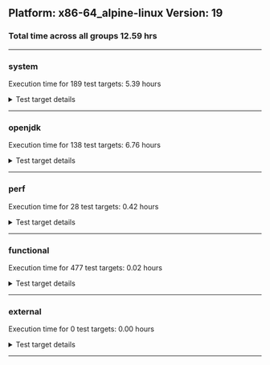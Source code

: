 ## Platform: x86-64_alpine-linux Version: 19 
### Total time across all groups 12.59 hrs 
---

###  system
 Execution time for  189  test targets:  5.39  hours
<details><summary>Test target details</summary>

| Test Target Name | Time |
| --- | --- |
| TestJlmRemoteThreadAuth_1 | 913237.00  ms|
| TestJlmRemoteThreadAuth_0 | 902267.00  ms|
| TestJlmRemoteThreadNoAuth_1 | 850369.00  ms|
| TestJlmRemoteThreadNoAuth_0 | 842237.00  ms|
| TestJlmRemoteMemoryAuth_0 | 735636.00  ms|
| TestJlmRemoteMemoryAuth_1 | 732983.00  ms|
| TestJlmRemoteClassAuth_0 | 695705.00  ms|
| TestJlmRemoteClassAuth_1 | 694831.00  ms|
| TestJlmRemoteMemoryNoAuth_1 | 693917.00  ms|
| TestJlmRemoteMemoryNoAuth_0 | 692911.00  ms|
| MiniMix_aot_5m_0 | 692620.00  ms|
| TestJlmRemoteClassNoAuth_1 | 668935.00  ms|
| TestJlmRemoteClassNoAuth_0 | 667606.00  ms|
| ConcurrentLoadTest_5m_1 | 350437.00  ms|
| ConcurrentLoadTest_5m_0 | 346613.00  ms|
| MiniMix_5m_0 | 345866.00  ms|
| MiniMix_5m_1 | 345863.00  ms|
| DBBLoadTest_5m_0 | 310318.00  ms|
| NioLoadTest_5m_1 | 310106.00  ms|
| NioLoadTest_5m_0 | 310067.00  ms|
| DBBLoadTest_5m_1 | 309661.00  ms|
| LambdaLoadTest_HS_5m_1 | 304649.00  ms|
| LambdaLoadTest_HS_5m_0 | 304625.00  ms|
| MauveSingleInvocLoad_HS_5m_0 | 303179.00  ms|
| MauveMultiThrdLoad_5m_1 | 303113.00  ms|
| MauveMultiThrdLoad_5m_0 | 303097.00  ms|
| MauveSingleThrdLoad_HS_5m_0 | 303084.00  ms|
| MauveSingleThrdLoad_HS_5m_1 | 303048.00  ms|
| MauveSingleInvocLoad_HS_5m_1 | 303028.00  ms|
| ClassLoadingTest_5m_1 | 302904.00  ms|
| MathLoadTest_bigdecimal_5m_1 | 302829.00  ms|
| ClassLoadingTest_5m_0 | 302813.00  ms|
| MathLoadTest_all_5m_1 | 302808.00  ms|
| MathLoadTest_bigdecimal_5m_0 | 302798.00  ms|
| UtilLoadTest_5m_0 | 302751.00  ms|
| MathLoadTest_all_5m_0 | 302748.00  ms|
| MathLoadTest_autosimd_5m_1 | 302716.00  ms|
| LangLoadTest_5m_1 | 302702.00  ms|
| MathLoadTest_autosimd_5m_0 | 302700.00  ms|
| UtilLoadTest_5m_1 | 302636.00  ms|
| LangLoadTest_5m_0 | 302597.00  ms|
| TestJlmRemoteNotifierProxyAuth_1 | 154235.00  ms|
| TestJlmRemoteNotifierProxyAuth_0 | 153770.00  ms|
| HCRLateAttachWorkload_previewEnabled_0 | 77906.00  ms|
| HCRLateAttachWorkload_previewEnabled_1 | 75088.00  ms|
| CLLoad_1 | 53780.00  ms|
| CLLoad_0 | 53693.00  ms|
| LockingLoadTest_1 | 32651.00  ms|
| LockingLoadTest_0 | 32595.00  ms|
| TestJlmLocal_0 | 27469.00  ms|
| TestJlmLocal_1 | 27461.00  ms|
| ParallelStreamsLoadTest_HS_1 | 19956.00  ms|
| ParallelStreamsLoadTest_HS_0 | 18641.00  ms|
| Jlink_ReqMod_1 | 7364.00  ms|
| Jlink_ReqMod_0 | 7345.00  ms|
| Jlink_GenOpt_0 | 6581.00  ms|
| Jlink_GenOpt_1 | 6567.00  ms|
| Jlink_AddMLimitM_0 | 6550.00  ms|
| Jlink_AddMLimitM_1 | 6426.00  ms|
| PatModImg_Adv_1 | 5112.00  ms|
| PatModImg_Adv_0 | 5089.00  ms|
| UpgModPath_Jar_1 | 4872.00  ms|
| UpgModPath_Jar_0 | 4851.00  ms|
| PatModImg_Unex_0 | 4818.00  ms|
| PatModImg_PlatMod_1 | 4801.00  ms|
| PatModImg_PlatMod_0 | 4746.00  ms|
| PatModImg_Unex_1 | 4715.00  ms|
| UpgModPath_JarImg_0 | 4711.00  ms|
| UpgModPath_JarImg_1 | 4690.00  ms|
| PatModImg_AppMod_1 | 4688.00  ms|
| PatModImg_AppMod_0 | 4669.00  ms|
| UpgModPath_Exp_1 | 4597.00  ms|
| UpgModPath_Exp_0 | 4588.00  ms|
| CpMpJlink_0 | 4585.00  ms|
| CpMpJlink_1 | 4552.00  ms|
| UpgModPath_ExpImg_1 | 4473.00  ms|
| UpgModPath_ExpImg_0 | 4469.00  ms|
| CLTestImg_0 | 4201.00  ms|
| CLTestImg_1 | 4132.00  ms|
| PatMod_Adv_1 | 2540.00  ms|
| PatMod_Adv_0 | 2515.00  ms|
| AutoMod1_1 | 2469.00  ms|
| InternalAPIs_1 | 2458.00  ms|
| AutoMod2_0 | 2456.00  ms|
| AutoMod1_0 | 2445.00  ms|
| AutoMod2_1 | 2444.00  ms|
| InternalAPIs_0 | 2407.00  ms|
| AutoMod_Impl1_0 | 2393.00  ms|
| PatMod_Unex_1 | 2380.00  ms|
| PatMod_AppMod_1 | 2378.00  ms|
| AutoMod_Impl1_1 | 2377.00  ms|
| AutoMod_Impl2_1 | 2376.00  ms|
| PatMod_Unex_0 | 2370.00  ms|
| AutoMod_Impl2_0 | 2367.00  ms|
| PatMod_AppMod_0 | 2364.00  ms|
| AutoMod_Impl3_1 | 2354.00  ms|
| PatMod_PlatMod_1 | 2348.00  ms|
| PatMod_PlatMod_0 | 2343.00  ms|
| AutoMod_Impl3_0 | 2324.00  ms|
| CpMpModJar_0 | 2236.00  ms|
| CpMpModJar_1 | 2209.00  ms|
| SLTest_1 | 1957.00  ms|
| SLTest_0 | 1955.00  ms|
| CpMp3_0 | 1633.00  ms|
| CpMp3_1 | 1609.00  ms|
| CpMpModJar2_0 | 1578.00  ms|
| CpMpModJar3_1 | 1576.00  ms|
| CpMp2_1 | 1573.00  ms|
| CLTest_1 | 1541.00  ms|
| CLTest_0 | 1534.00  ms|
| CpMpModJar2_1 | 1523.00  ms|
| CpMpModJar3_0 | 1516.00  ms|
| CpMp_CpMp_0 | 1516.00  ms|
| CpMp_MP_0 | 1515.00  ms|
| CpMp2_0 | 1512.00  ms|
| CpMp_MP_1 | 1511.00  ms|
| CpMp_CpMp_1 | 1510.00  ms|
| MachineInfo_0 | 280.00  ms|
| JdiTest_0 | 13.00  ms|
| JdiTest_2 | 13.00  ms|
| ExplMod_1 | 13.00  ms|
| CLStressLayers_0 | 13.00  ms|
| JdiTest_1 | 13.00  ms|
| OAuthTest_0 | 13.00  ms|
| CLStressCRI_2 | 12.00  ms|
| ExplMod_0 | 12.00  ms|
| ExplMod_2 | 12.00  ms|
| CLStressLayers_1 | 12.00  ms|
| LangLoadTest_5m_2 | 12.00  ms|
| CLStressCRI_0 | 12.00  ms|
| CLStressCRI_1 | 12.00  ms|
| ClassLoadingTest_5m_2 | 12.00  ms|
| CLStressLayers_2 | 12.00  ms|
| InternalAPIs_2 | 11.00  ms|
| UpgModPath_Exp_2 | 11.00  ms|
| TestJlmRemoteNotifierProxyAuth_2 | 11.00  ms|
| MathLoadTest_all_5m_2 | 11.00  ms|
| MiniMix_5m_2 | 11.00  ms|
| MauveSingleThrdLoad_HS_5m_2 | 11.00  ms|
| UpgModPath_ExpImg_2 | 11.00  ms|
| ConcurrentLoadTest_5m_2 | 11.00  ms|
| MauveSingleInvocLoad_HS_5m_2 | 11.00  ms|
| CLLoad_2 | 11.00  ms|
| TestJlmRemoteClassNoAuth_2 | 11.00  ms|
| CpMp2_2 | 11.00  ms|
| TestJlmLocal_2 | 11.00  ms|
| CpMp_CpMp_2 | 10.00  ms|
| AutoMod_Impl3_2 | 10.00  ms|
| DBBLoadTest_5m_2 | 10.00  ms|
| AutoMod_Impl1_2 | 10.00  ms|
| LambdaLoadTest_HS_5m_2 | 10.00  ms|
| CpMpModJar_2 | 10.00  ms|
| PatMod_PlatMod_2 | 10.00  ms|
| CLTest_2 | 10.00  ms|
| PatMod_Unex_2 | 10.00  ms|
| PatMod_Adv_2 | 10.00  ms|
| LockingLoadTest_2 | 10.00  ms|
| PatMod_AppMod_2 | 10.00  ms|
| HCRLateAttachWorkload_previewEnabled_2 | 10.00  ms|
| ParallelStreamsLoadTest_HS_2 | 10.00  ms|
| TestJlmRemoteMemoryAuth_2 | 10.00  ms|
| MauveMultiThrdLoad_5m_2 | 10.00  ms|
| CpMpModJar3_2 | 10.00  ms|
| UtilLoadTest_5m_2 | 10.00  ms|
| CLTestImg_2 | 10.00  ms|
| MathLoadTest_autosimd_5m_2 | 10.00  ms|
| CpMp_MP_2 | 10.00  ms|
| SLTest_2 | 10.00  ms|
| NioLoadTest_5m_2 | 10.00  ms|
| Jlink_GenOpt_2 | 10.00  ms|
| TestJlmRemoteMemoryNoAuth_2 | 10.00  ms|
| TestJlmRemoteThreadAuth_2 | 10.00  ms|
| CpMpJlink_2 | 10.00  ms|
| AutoMod1_2 | 10.00  ms|
| UpgModPath_Jar_2 | 10.00  ms|
| AutoMod_Impl2_2 | 10.00  ms|
| AutoMod2_2 | 10.00  ms|
| Jlink_AddMLimitM_2 | 10.00  ms|
| CpMp3_2 | 10.00  ms|
| PatModImg_Unex_2 | 10.00  ms|
| PatModImg_Adv_2 | 10.00  ms|
| TestJlmRemoteClassAuth_2 | 10.00  ms|
| UpgModPath_JarImg_2 | 10.00  ms|
| Jlink_ReqMod_2 | 10.00  ms|
| CpMpModJar2_2 | 10.00  ms|
| TestJlmRemoteThreadNoAuth_2 | 10.00  ms|
| PatModImg_AppMod_2 | 10.00  ms|
| PatModImg_PlatMod_2 | 10.00  ms|
| MathLoadTest_bigdecimal_5m_2 | 10.00  ms|
</details>

---

###  openjdk
 Execution time for  138  test targets:  6.76  hours
<details><summary>Test target details</summary>

| Test Target Name | Time |
| --- | --- |
| jvm_compiler_0 | 4016739.00  ms|
| jvm_compiler_1 | 2835965.00  ms|
| jdk_lang_1 | 1940862.00  ms|
| jdk_management_0 | 1144233.00  ms|
| jdk_net_0 | 937111.00  ms|
| jdk_lang_0 | 916784.00  ms|
| jdk_net_1 | 894382.00  ms|
| jdk_util_1 | 893531.00  ms|
| jdk_util_0 | 878910.00  ms|
| jdk_management_1 | 816255.00  ms|
| jdk_security3_1 | 598511.00  ms|
| jdk_jfr_1 | 580571.00  ms|
| jdk_jfr_0 | 457986.00  ms|
| jdk_vector_0 | 412013.00  ms|
| jdk_vector_1 | 407844.00  ms|
| jdk_nio_1 | 377049.00  ms|
| jdk_security3_0 | 366543.00  ms|
| jdk_nio_0 | 349898.00  ms|
| hotspot_custom_0 | 311229.00  ms|
| hotspot_custom_1 | 311059.00  ms|
| jdk_jmx_0 | 307730.00  ms|
| jdk_security4_1 | 300985.00  ms|
| jdk_jdi_1 | 271050.00  ms|
| jdk_other_0 | 219620.00  ms|
| jdk_imageio_1 | 208916.00  ms|
| jdk_time_0 | 205195.00  ms|
| jdk_jdi_0 | 190466.00  ms|
| jdk_jmx_1 | 189929.00  ms|
| jdk_foreign_1 | 186491.00  ms|
| jdk_other_1 | 185288.00  ms|
| jdk_foreign_0 | 171338.00  ms|
| jdk_security1_1 | 147875.00  ms|
| jdk_rmi_1 | 140333.00  ms|
| jdk_time_1 | 133113.00  ms|
| jdk_imageio_0 | 129189.00  ms|
| jdk_beans_1 | 121023.00  ms|
| jdk_io_0 | 109089.00  ms|
| jdk_security2_0 | 104173.00  ms|
| jdk_security2_1 | 99865.00  ms|
| jdk_security1_0 | 98490.00  ms|
| jdk_math_0 | 95917.00  ms|
| jdk_math_1 | 94487.00  ms|
| jdk_rmi_0 | 94091.00  ms|
| jdk_text_0 | 83376.00  ms|
| hotspot_serviceability_jvmti_1 | 81828.00  ms|
| hotspot_serviceability_jvmti_0 | 81644.00  ms|
| jdk_security4_0 | 74201.00  ms|
| jdk_beans_0 | 67664.00  ms|
| jdk_io_1 | 55752.00  ms|
| jdk_text_1 | 50342.00  ms|
| jdk_svc_sanity_1 | 43729.00  ms|
| jdk_svc_sanity_0 | 42795.00  ms|
| jdk_custom_0 | 42526.00  ms|
| jdk11_tier1_buffer_0 | 41543.00  ms|
| jdk11_tier1_buffer_1 | 40986.00  ms|
| jdk_custom_1 | 38830.00  ms|
| jdk_instrument_0 | 35462.00  ms|
| jdk_instrument_1 | 34644.00  ms|
| runtime_nestmate_0 | 31122.00  ms|
| runtime_nestmate_1 | 23177.00  ms|
| jdk_foreign_native_1 | 15864.00  ms|
| jdk11_tier1_iso8859_0 | 15804.00  ms|
| jdk_foreign_native_0 | 15759.00  ms|
| jdk11_tier1_iso8859_1 | 15513.00  ms|
| jdk_lang_native_1 | 15279.00  ms|
| jdk_lang_native_0 | 15212.00  ms|
| jdk_native_sanity_0 | 15028.00  ms|
| jdk_security_infra_1 | 14750.00  ms|
| jdk_native_sanity_1 | 14745.00  ms|
| jdk_build_0 | 14535.00  ms|
| jdk_build_1 | 14519.00  ms|
| jdk_security_infra_0 | 14517.00  ms|
| jvm_native_sanity_1 | 13139.00  ms|
| langtools_custom_0 | 10368.00  ms|
| jvm_native_sanity_0 | 10201.00  ms|
| langtools_custom_1 | 9076.00  ms|
| jdk_util_2 | 24.00  ms|
| jdk_sound_0 | 20.00  ms|
| jdk_sound_2 | 17.00  ms|
| jdk_swing_1 | 16.00  ms|
| jdk_tools_0 | 15.00  ms|
| jdk_tools_2 | 14.00  ms|
| jdk_jfc_demo_2 | 14.00  ms|
| jdk_client_sanity_1 | 12.00  ms|
| jdk_client_sanity_0 | 12.00  ms|
| jdk_net_2 | 12.00  ms|
| jdk_security4_2 | 12.00  ms|
| jdk_2d_2 | 12.00  ms|
| jdk_jfc_demo_0 | 12.00  ms|
| jdk_rmi_2 | 11.00  ms|
| jdk_custom_2 | 11.00  ms|
| jdk_jmx_2 | 11.00  ms|
| jdk_client_sanity_2 | 11.00  ms|
| jdk_text_2 | 11.00  ms|
| jdk_imageio_2 | 11.00  ms|
| jdk_lang_2 | 11.00  ms|
| jdk_2d_0 | 11.00  ms|
| jdk_lang_native_win_1 | 11.00  ms|
| jdk_jfc_demo_1 | 11.00  ms|
| jvm_compiler_2 | 11.00  ms|
| jdk_foreign_2 | 11.00  ms|
| jdk_svc_sanity_2 | 11.00  ms|
| jdk_lang_native_win_0 | 11.00  ms|
| jdk_awt_1 | 11.00  ms|
| langtools_custom_2 | 11.00  ms|
| jdk11_tier1_iso8859_2 | 11.00  ms|
| jdk_math_2 | 10.00  ms|
| jdk_lang_native_2 | 10.00  ms|
| jdk_security_infra_2 | 10.00  ms|
| jdk_beans_2 | 10.00  ms|
| jdk_foreign_native_2 | 10.00  ms|
| jdk_lang_native_win_2 | 10.00  ms|
| jdk11_tier1_buffer_2 | 10.00  ms|
| jdk_native_sanity_2 | 10.00  ms|
| runtime_nestmate_2 | 10.00  ms|
| jdk_2d_1 | 10.00  ms|
| hotspot_custom_2 | 10.00  ms|
| jdk_swing_2 | 10.00  ms|
| jdk_io_2 | 10.00  ms|
| jdk_other_2 | 10.00  ms|
| jdk_swing_0 | 10.00  ms|
| jdk_awt_0 | 10.00  ms|
| jdk_sound_1 | 10.00  ms|
| jdk_awt_2 | 9.00  ms|
| jdk_vector_2 | 9.00  ms|
| jdk_nio_2 | 9.00  ms|
| jdk_security2_2 | 9.00  ms|
| jdk_tools_1 | 9.00  ms|
| jvm_native_sanity_2 | 9.00  ms|
| hotspot_serviceability_jvmti_2 | 9.00  ms|
| jdk_jdi_2 | 9.00  ms|
| jdk_security3_2 | 8.00  ms|
| jdk_security1_2 | 8.00  ms|
| jdk_jfr_2 | 8.00  ms|
| jdk_management_2 | 8.00  ms|
| jdk_time_2 | 8.00  ms|
| jdk_instrument_2 | 8.00  ms|
| jdk_build_2 | 8.00  ms|
</details>

---

###  perf
 Execution time for  28  test targets:  0.42  hours
<details><summary>Test target details</summary>

| Test Target Name | Time |
| --- | --- |
| renaissance-future-genetic_0 | 489951.00  ms|
| IdleMicrobenchmark_HS_0 | 388932.00  ms|
| renaissance-philosophers_0 | 196585.00  ms|
| renaissance-fj-kmeans_0 | 176489.00  ms|
| renaissance-finagle-http_0 | 91187.00  ms|
| renaissance-mnemonics_0 | 64784.00  ms|
| renaissance-par-mnemonics_0 | 53681.00  ms|
| renaissance-scala-kmeans_0 | 15528.00  ms|
| dacapo-h2_0 | 12752.00  ms|
| dacapo-jython_0 | 8184.00  ms|
| dacapo-avrora_0 | 3091.00  ms|
| dacapo-xalan_0 | 2504.00  ms|
| dacapo-pmd_0 | 2396.00  ms|
| dacapo-fop_0 | 1721.00  ms|
| dacapo-sunflow_0 | 1460.00  ms|
| dacapo-luindex_0 | 1424.00  ms|
| renaissance-naive-bayes_0 | 14.00  ms|
| dacapo-lusearch-fix_0 | 14.00  ms|
| renaissance-akka-uct_0 | 13.00  ms|
| renaissance-db-shootout_0 | 10.00  ms|
| renaissance-finagle-chirper_0 | 10.00  ms|
| dacapo-tomcat_0 | 9.00  ms|
| renaissance-chi-square_0 | 9.00  ms|
| renaissance-dec-tree_0 | 9.00  ms|
| renaissance-als_0 | 9.00  ms|
| renaissance-movie-lens_0 | 9.00  ms|
| renaissance-log-regression_0 | 8.00  ms|
| renaissance-gauss-mix_0 | 8.00  ms|
</details>

---

###  functional
 Execution time for  477  test targets:  0.02  hours
<details><summary>Test target details</summary>

| Test Target Name | Time |
| --- | --- |
| MBCS_Tests_charsets_0 | 57485.00  ms|
| MBCS_Tests_codepoint_linux_0 | 4333.00  ms|
| SecurityTests_0 | 2986.00  ms|
| MBCS_Tests_unicode_linux_0 | 2389.00  ms|
| MBCS_Tests_property_utf8_0 | 736.00  ms|
| MBCS_Tests_language_tag_0 | 717.00  ms|
| MBCS_Tests_datetime_0 | 645.00  ms|
| MBCS_Tests_datetime_formatter_0 | 593.00  ms|
| testExample_0 | 555.00  ms|
| IllegalAccessProtectedMethodTest_0 | 532.00  ms|
| Jep334Tests_0 | 496.00  ms|
| Jep360Tests_0 | 463.00  ms|
| MBCS_Tests_new_jp_era_0 | 453.00  ms|
| jsr292BootstrapTest_0 | 441.00  ms|
| RegularClassAndInterfaceFinalFieldTests_0 | 414.00  ms|
| Jep384Tests_0 | 414.00  ms|
| Jep371Tests_0 | 406.00  ms|
| StringIndentTests_0 | 389.00  ms|
| testXXArgumentTesting_0 | 386.00  ms|
| cmdLineTester_getPid_0 | 224.00  ms|
| MBCS_Tests_locale_matching_ja_JP_linux_0 | 99.00  ms|
| MBCS_Tests_StAX_zh_TW_linux_0 | 93.00  ms|
| MBCS_Tests_StAX_zh_CN_linux_0 | 93.00  ms|
| MBCS_Tests_i18n_zh_CN_linux_0 | 91.00  ms|
| MBCS_Tests_StAX_ko_KR_linux_0 | 90.00  ms|
| MBCS_Tests_StAX_ja_JP_linux_0 | 90.00  ms|
| MBCS_Tests_i18n_ko_KR_linux_0 | 90.00  ms|
| MBCS_Tests_i18n_zh_TW_linux_0 | 88.00  ms|
| MBCS_Tests_i18n_ja_JP_linux_0 | 88.00  ms|
| MBCS_Tests_locale_matching_zh_CN_linux_0 | 85.00  ms|
| MBCS_Tests_locale_matching_ko_KR_linux_0 | 85.00  ms|
| MBCS_Tests_locale_matching_zh_TW_linux_0 | 84.00  ms|
| MBCS_Tests_jdbc41_ko_KR_linux_0 | 24.00  ms|
| MBCS_Tests_urlclassloader_zh_TW_linux_0 | 24.00  ms|
| MBCS_Tests_regex_zh_TW_linux_0 | 24.00  ms|
| MBCS_Tests_sealed_classes_zh_TW_linux_0 | 24.00  ms|
| MBCS_Tests_pattern_matching_instanceof_ja_JP_linux_0 | 24.00  ms|
| MBCS_Tests_sealed_classes_ja_JP_linux_0 | 24.00  ms|
| MBCS_Tests_record_ja_JP_linux_0 | 23.00  ms|
| MBCS_Tests_Compiler_ja_JP_linux_0 | 23.00  ms|
| MBCS_Tests_jdbc41_zh_TW_linux_0 | 23.00  ms|
| MBCS_Tests_switch_expressions_ko_KR_linux_0 | 23.00  ms|
| MBCS_Tests_formatter_ja_JP_linux_0 | 23.00  ms|
| MBCS_Tests_jaxp14_zh_CN_linux_0 | 23.00  ms|
| MBCS_Tests_Compiler_zh_CN_linux_0 | 23.00  ms|
| MBCS_Tests_regex_ko_KR_linux_0 | 23.00  ms|
| MBCS_Tests_sealed_classes_zh_CN_linux_0 | 23.00  ms|
| MBCS_Tests_pattern_matching_instanceof_zh_CN_linux_0 | 23.00  ms|
| MBCS_Tests_record_zh_CN_linux_0 | 23.00  ms|
| MBCS_Tests_pref_ko_KR_linux_0 | 23.00  ms|
| MBCS_Tests_scanner_ja_JP_linux_0 | 22.00  ms|
| MBCS_Tests_env_ko_KR_linux_0 | 22.00  ms|
| MBCS_Tests_switch_expressions_ja_JP_linux_0 | 22.00  ms|
| MBCS_Tests_Compiler_ko_KR_linux_0 | 22.00  ms|
| MBCS_Tests_text_blocks_zh_CN_linux_0 | 22.00  ms|
| MBCS_Tests_annotation_zh_CN_linux_0 | 22.00  ms|
| MBCS_Tests_regex_zh_CN_linux_0 | 22.00  ms|
| MBCS_Tests_pref_ja_JP_linux_0 | 22.00  ms|
| MBCS_Tests_sealed_classes_ko_KR_linux_0 | 22.00  ms|
| MBCS_Tests_annotation_zh_TW_linux_0 | 22.00  ms|
| MBCS_Tests_record_ko_KR_linux_0 | 22.00  ms|
| MBCS_Tests_urlclassloader_ko_KR_linux_0 | 22.00  ms|
| MBCS_Tests_env_ja_JP_linux_0 | 22.00  ms|
| MBCS_Tests_file_zh_TW_linux_0 | 22.00  ms|
| MBCS_Tests_env_zh_TW_linux_0 | 22.00  ms|
| MBCS_Tests_text_blocks_ja_JP_linux_0 | 22.00  ms|
| MBCS_Tests_jdbc41_zh_CN_linux_0 | 22.00  ms|
| MBCS_Tests_coin_zh_CN_linux_0 | 22.00  ms|
| MBCS_Tests_text_blocks_zh_TW_linux_0 | 22.00  ms|
| MBCS_Tests_coin_ja_JP_linux_0 | 22.00  ms|
| MBCS_Tests_formatter_zh_CN_linux_0 | 22.00  ms|
| MBCS_Tests_compact_number_format_zh_TW_linux_0 | 22.00  ms|
| MBCS_Tests_switch_expressions_zh_TW_linux_0 | 22.00  ms|
| MBCS_Tests_nio_zh_CN_linux_0 | 22.00  ms|
| MBCS_Tests_urlclassloader_zh_CN_linux_0 | 22.00  ms|
| MBCS_Tests_jaxp14_ko_KR_linux_0 | 22.00  ms|
| MBCS_Tests_env_zh_CN_linux_0 | 22.00  ms|
| MBCS_Tests_switch_expressions_zh_CN_linux_0 | 22.00  ms|
| MBCS_Tests_annotation_ja_JP_linux_0 | 22.00  ms|
| MBCS_Tests_coin_zh_TW_linux_0 | 21.00  ms|
| MBCS_Tests_text_blocks_ko_KR_linux_0 | 21.00  ms|
| MBCS_Tests_nio_ja_JP_linux_0 | 21.00  ms|
| MBCS_Tests_pattern_matching_instanceof_zh_TW_linux_0 | 21.00  ms|
| MBCS_Tests_formatter_ko_KR_linux_0 | 21.00  ms|
| MBCS_Tests_compact_number_format_ko_KR_linux_0 | 21.00  ms|
| MBCS_Tests_nio_zh_TW_linux_0 | 21.00  ms|
| MBCS_Tests_Compiler_zh_TW_linux_0 | 21.00  ms|
| MBCS_Tests_jdbc41_ja_JP_linux_0 | 21.00  ms|
| MBCS_Tests_pref_zh_TW_linux_0 | 21.00  ms|
| MBCS_Tests_nio_ko_KR_linux_0 | 21.00  ms|
| MBCS_Tests_pref_zh_CN_linux_0 | 21.00  ms|
| MBCS_Tests_scanner_zh_CN_linux_0 | 21.00  ms|
| MBCS_Tests_jaxp14_zh_TW_linux_0 | 21.00  ms|
| MBCS_Tests_record_zh_TW_linux_0 | 21.00  ms|
| MBCS_Tests_scanner_zh_TW_linux_0 | 21.00  ms|
| MBCS_Tests_coin_ko_KR_linux_0 | 21.00  ms|
| MBCS_Tests_IDN_zh_CN_linux_0 | 21.00  ms|
| MBCS_Tests_pattern_matching_instanceof_ko_KR_linux_0 | 21.00  ms|
| MBCS_Tests_IDN_ja_JP_linux_0 | 21.00  ms|
| MBCS_Tests_codepage_zh_TW_linux_0 | 21.00  ms|
| MBCS_Tests_file_ko_KR_linux_0 | 20.00  ms|
| MBCS_Tests_compact_number_format_ja_JP_linux_0 | 20.00  ms|
| MBCS_Tests_urlclassloader_ja_JP_linux_0 | 20.00  ms|
| MBCS_Tests_annotation_ko_KR_linux_0 | 20.00  ms|
| MBCS_Tests_compact_number_format_zh_CN_linux_0 | 20.00  ms|
| MBCS_Tests_scanner_ko_KR_linux_0 | 20.00  ms|
| MBCS_Tests_codepage_zh_CN_linux_0 | 20.00  ms|
| MBCS_Tests_file_zh_CN_linux_0 | 20.00  ms|
| MBCS_Tests_IDN_zh_TW_linux_0 | 20.00  ms|
| MBCS_Tests_regex_ja_JP_linux_0 | 20.00  ms|
| MBCS_Tests_jaxp14_ja_JP_linux_0 | 20.00  ms|
| MBCS_Tests_codepage_ja_JP_linux_0 | 20.00  ms|
| MBCS_Tests_IDN_ko_KR_linux_0 | 20.00  ms|
| MBCS_Tests_codepage_ko_KR_linux_0 | 20.00  ms|
| MBCS_Tests_file_ja_JP_linux_0 | 20.00  ms|
| MBCS_Tests_formatter_zh_TW_linux_0 | 19.00  ms|
| MBCS_Tests_Compiler_Zh_TW_aix_0 | 13.00  ms|
| MBCS_Tests_file_KO_KR.aix_0 | 13.00  ms|
| MBCS_Tests_Compiler_Zh_CN_aix_0 | 12.00  ms|
| MBCS_Tests_jaxp14_ja_JP_aix_0 | 12.00  ms|
| MBCS_Tests_env_ZH_TW_aix_0 | 12.00  ms|
| MBCS_Tests_sealed_classes_zh_TW_aix_0 | 12.00  ms|
| MBCS_Tests_i18n_Zh_TW_aix_0 | 12.00  ms|
| MBCS_Tests_jdbc41_ja_JP_aix_0 | 12.00  ms|
| MBCS_Tests_pref_ZH_TW_aix_0 | 12.00  ms|
| MBCS_Tests_nio_Ja_JP_aix_0 | 12.00  ms|
| MBCS_Tests_env_ja_JP_aix_0 | 12.00  ms|
| MBCS_Tests_switch_expressions_zh_CN_aix_0 | 12.00  ms|
| MBCS_Tests_codepoint_windows_0 | 12.00  ms|
| MBCS_Tests_locale_matching_ko_windows_0 | 11.00  ms|
| MBCS_Tests_annotation_ko_KR_aix_0 | 11.00  ms|
| MBCS_Tests_regex_zh_CN_aix_0 | 11.00  ms|
| MBCS_Tests_urlclassloader_ja_JP_aix_0 | 11.00  ms|
| MBCS_Tests_file_Ja_JP.aix_0 | 11.00  ms|
| MBCS_Tests_codepage_ZH_CN_aix_0 | 11.00  ms|
| MBCS_Tests_scanner_ko_KR_aix_0 | 11.00  ms|
| MBCS_Tests_compact_number_format_Zh_TW_aix_0 | 11.00  ms|
| MBCS_Tests_regex_tw_windows_0 | 11.00  ms|
| MBCS_Tests_codepage_ko_KR_aix_0 | 11.00  ms|
| vmLifecyleTests_1 | 11.00  ms|
| MBCS_Tests_env_zh_CN_aix_0 | 11.00  ms|
| MBCS_Tests_nio_zh_CN_aix_0 | 11.00  ms|
| MBCS_Tests_i18n_Zh_CN_aix_0 | 11.00  ms|
| MBCS_Tests_record_Zh_CN_aix_0 | 11.00  ms|
| MBCS_Tests_jaxp14_tw_windows_0 | 11.00  ms|
| MBCS_Tests_coin_windows_0 | 11.00  ms|
| MBCS_Tests_codepage_JA_JP_aix_0 | 11.00  ms|
| MBCS_Tests_i18n_windows_0 | 11.00  ms|
| MBCS_Tests_annotation_KO_KR_aix_0 | 11.00  ms|
| vmLifecyleTests_5 | 11.00  ms|
| MBCS_Tests_coin_ja_JP_aix_0 | 11.00  ms|
| MBCS_Tests_formatter_ZH_TW_aix_0 | 11.00  ms|
| MBCS_Tests_urlclassloader_zh_CN_aix_0 | 11.00  ms|
| MBCS_Tests_env_ko_KR_aix_0 | 11.00  ms|
| MBCS_Tests_formatter_tw_windows_0 | 11.00  ms|
| MBCS_Tests_sealed_classes_JA_JP_aix_0 | 11.00  ms|
| MBCS_Tests_urlclassloader_ZH_TW_aix_0 | 11.00  ms|
| MBCS_Tests_formatter_Zh_TW_aix_0 | 11.00  ms|
| MBCS_Tests_switch_expressions_JA_JP_aix_0 | 11.00  ms|
| MBCS_Tests_file_JA_JP.aix_0 | 11.00  ms|
| MBCS_Tests_annotation_windows_0 | 11.00  ms|
| vmLifecyleTests_3 | 11.00  ms|
| cmdLineTester_libpathTestRtfChild_0 | 11.00  ms|
| MBCS_Tests_StAX_cn_windows_0 | 11.00  ms|
| MBCS_Tests_nio_JA_JP_aix_0 | 11.00  ms|
| MBCS_Tests_env_Zh_TW_aix_0 | 11.00  ms|
| MBCS_Tests_pattern_matching_instanceof_Zh_TW_aix_0 | 11.00  ms|
| MBCS_Tests_file_ko_KR.aix_0 | 11.00  ms|
| MBCS_Tests_scanner_ko_windows_0 | 11.00  ms|
| MBCS_Tests_urlclassloader_cn_windows_0 | 11.00  ms|
| vmLifecyleTests_0 | 11.00  ms|
| MBCS_Tests_switch_expressions_ZH_TW_aix_0 | 11.00  ms|
| MBCS_Tests_text_blocks_ko_KR_aix_0 | 11.00  ms|
| MBCS_Tests_jaxp14_Zh_CN_aix_0 | 11.00  ms|
| MBCS_Tests_regex_ja_windows_0 | 11.00  ms|
| MBCS_Tests_IDN_ZH_TW_aix_0 | 11.00  ms|
| MBCS_Tests_pref_JA_JP_aix_0 | 11.00  ms|
| MBCS_Tests_formatter_KO_KR_aix_0 | 11.00  ms|
| MBCS_Tests_pattern_matching_instanceof_zh_TW_aix_0 | 11.00  ms|
| MBCS_Tests_coin_zh_CN_aix_0 | 11.00  ms|
| SyntheticGCWorkload_TestCase_0 | 11.00  ms|
| MBCS_Tests_annotation_ZH_TW_aix_0 | 11.00  ms|
| Jep397Tests_testSubClassOfSealedSuperFromDifferentModule_0 | 10.00  ms|
| vmLifecyleTests_2 | 10.00  ms|
| MBCS_Tests_formatter_ko_windows_0 | 10.00  ms|
| MBCS_Tests_i18n_zh_CN_aix_0 | 10.00  ms|
| MBCS_Tests_pattern_matching_instanceof_ZH_CN_aix_0 | 10.00  ms|
| MBCS_Tests_text_blocks_KO_KR_aix_0 | 10.00  ms|
| MBCS_Tests_urlclassloader_ko_windows_0 | 10.00  ms|
| MBCS_Tests_jdbc41_ko_KR_aix_0 | 10.00  ms|
| MBCS_Tests_jaxp14_Zh_TW_aix_0 | 10.00  ms|
| MBCS_Tests_i18n_ZH_CN_aix_0 | 10.00  ms|
| MBCS_Tests_switch_expressions_ja_JP_aix_0 | 10.00  ms|
| MBCS_Tests_i18n_JA_JP_aix_0 | 10.00  ms|
| MBCS_Tests_locale_matching_cn_windows_0 | 10.00  ms|
| MBCS_Tests_env_Zh_CN_aix_0 | 10.00  ms|
| MBCS_Tests_jaxp14_ko_windows_0 | 10.00  ms|
| MBCS_Tests_regex_Zh_TW_aix_0 | 10.00  ms|
| MBCS_Tests_regex_zh_TW_aix_0 | 10.00  ms|
| MBCS_Tests_file_ja_JP.aix_0 | 10.00  ms|
| MBCS_Tests_regex_ja_JP_aix_0 | 10.00  ms|
| MBCS_Tests_regex_ZH_CN_aix_0 | 10.00  ms|
| MBCS_Tests_pref_KO_KR_aix_0 | 10.00  ms|
| MBCS_Tests_regex_windows_0 | 10.00  ms|
| MBCS_Tests_jaxp14_ja_windows_0 | 10.00  ms|
| MBCS_Tests_nio_zh_TW_aix_0 | 10.00  ms|
| MBCS_Tests_pref_cn_windows_0 | 10.00  ms|
| MBCS_Tests_sealed_classes_ja_JP_aix_0 | 10.00  ms|
| MBCS_Tests_formatter_windows_0 | 10.00  ms|
| vmLifecyleTests_4 | 10.00  ms|
| Jep397Tests_testSubClassOfSealedSuperFromDifferentPackageInSameUnamedModule_0 | 10.00  ms|
| MBCS_Tests_record_KO_KR_aix_0 | 10.00  ms|
| MBCS_Tests_Compiler_ko_KR_aix_0 | 10.00  ms|
| MBCS_Tests_IDN_ja_windows_0 | 10.00  ms|
| MBCS_Tests_sealed_classes_Zh_TW_aix_0 | 10.00  ms|
| MBCS_Tests_scanner_ZH_TW_aix_0 | 10.00  ms|
| MBCS_Tests_record_Ja_JP_aix_0 | 10.00  ms|
| MBCS_Tests_pattern_matching_instanceof_ko_KR_aix_0 | 10.00  ms|
| MBCS_Tests_compact_number_format_JA_JP_aix_0 | 10.00  ms|
| MBCS_Tests_pattern_matching_instanceof_ja_JP_aix_0 | 10.00  ms|
| MBCS_Tests_codepage_KO_KR_aix_0 | 10.00  ms|
| MBCS_Tests_annotation_ZH_CN_aix_0 | 10.00  ms|
| MBCS_Tests_formatter_cn_windows_0 | 10.00  ms|
| MBCS_Tests_IDN_ZH_CN_aix_0 | 10.00  ms|
| MBCS_Tests_coin_tw_windows_0 | 10.00  ms|
| MBCS_Tests_jdbc41_JA_JP_aix_0 | 10.00  ms|
| MBCS_Tests_scanner_cn_windows_0 | 10.00  ms|
| MBCS_Tests_regex_ko_windows_0 | 10.00  ms|
| MBCS_Tests_nio_KO_KR_aix_0 | 10.00  ms|
| MBCS_Tests_nio_windows_0 | 10.00  ms|
| MBCS_Tests_formatter_JA_JP_aix_0 | 10.00  ms|
| MBCS_Tests_pattern_matching_instanceof_Ja_JP_aix_0 | 10.00  ms|
| Jep397Tests_0 | 10.00  ms|
| MBCS_Tests_unicode_windows_0 | 10.00  ms|
| MBCS_Tests_regex_Ja_JP_aix_0 | 10.00  ms|
| MBCS_Tests_nio_ja_JP_aix_0 | 10.00  ms|
| MBCS_Tests_jaxp14_cn_windows_0 | 10.00  ms|
| MBCS_Tests_pattern_matching_instanceof_KO_KR_aix_0 | 10.00  ms|
| MBCS_Tests_env_JA_JP_aix_0 | 10.00  ms|
| MBCS_Tests_file_tw_windows_0 | 10.00  ms|
| MBCS_Tests_record_ZH_TW_aix_0 | 10.00  ms|
| MBCS_Tests_locale_matching_ja_windows_0 | 10.00  ms|
| MBCS_Tests_locale_matching_tw_windows_0 | 10.00  ms|
| MBCS_Tests_scanner_Zh_TW_aix_0 | 10.00  ms|
| MBCS_Tests_scanner_zh_CN_aix_0 | 10.00  ms|
| MBCS_Tests_jdbc41_cn_windows_0 | 10.00  ms|
| MBCS_Tests_StAX_Ja_JP_aix_0 | 10.00  ms|
| Jep397Tests_testSubClassOfSealedSuperFromDifferentPackageInSameNamedModule_0 | 10.00  ms|
| MBCS_Tests_coin_Zh_TW_aix_0 | 10.00  ms|
| MBCS_Tests_switch_expressions_zh_TW_aix_0 | 10.00  ms|
| MBCS_Tests_nio_Zh_TW_aix_0 | 10.00  ms|
| MBCS_Tests_IDN_ko_windows_0 | 10.00  ms|
| MBCS_Tests_urlclassloader_Ja_JP_aix_0 | 10.00  ms|
| MBCS_Tests_pattern_matching_instanceof_zh_CN_aix_0 | 10.00  ms|
| MBCS_Tests_annotation_zh_CN_aix_0 | 10.00  ms|
| MBCS_Tests_regex_Zh_CN_aix_0 | 10.00  ms|
| MBCS_Tests_StAX_zh_CN_aix_0 | 10.00  ms|
| MBCS_Tests_sealed_classes_zh_CN_aix_0 | 10.00  ms|
| MBCS_Tests_formatter_ko_KR_aix_0 | 10.00  ms|
| MBCS_Tests_jdbc41_ja_windows_0 | 10.00  ms|
| MBCS_Tests_scanner_KO_KR_aix_0 | 10.00  ms|
| MBCS_Tests_StAX_ja_JP_aix_0 | 10.00  ms|
| MBCS_Tests_coin_zh_TW_aix_0 | 10.00  ms|
| MBCS_Tests_StAX_ko_KR_aix_0 | 10.00  ms|
| MBCS_Tests_codepage_ko_windows_0 | 10.00  ms|
| MBCS_Tests_jdbc41_zh_TW_aix_0 | 10.00  ms|
| MBCS_Tests_urlclassloader_ZH_CN_aix_0 | 10.00  ms|
| MBCS_Tests_nio_ja_windows_0 | 10.00  ms|
| MBCS_Tests_nio_tw_windows_0 | 10.00  ms|
| MBCS_Tests_scanner_tw_windows_0 | 10.00  ms|
| MBCS_Tests_sealed_classes_KO_KR_aix_0 | 10.00  ms|
| MBCS_Tests_formatter_Ja_JP_aix_0 | 10.00  ms|
| MBCS_Tests_urlclassloader_ja_windows_0 | 10.00  ms|
| MBCS_Tests_pref_Ja_JP_aix_0 | 10.00  ms|
| MBCS_Tests_switch_expressions_Zh_CN_aix_0 | 10.00  ms|
| MBCS_Tests_urlclassloader_windows_0 | 10.00  ms|
| MBCS_Tests_urlclassloader_Zh_TW_aix_0 | 10.00  ms|
| MBCS_Tests_IDN_KO_KR_aix_0 | 10.00  ms|
| MBCS_Tests_IDN_tw_windows_0 | 10.00  ms|
| MBCS_Tests_file_ZH_TW.aix_0 | 10.00  ms|
| MBCS_Tests_codepage_zh_CN_aix_0 | 10.00  ms|
| MBCS_Tests_regex_cn_windows_0 | 10.00  ms|
| MBCS_Tests_text_blocks_zh_CN_aix_0 | 10.00  ms|
| MBCS_Tests_unicode_aix_0 | 10.00  ms|
| MBCS_Tests_scanner_JA_JP_aix_0 | 10.00  ms|
| MBCS_Tests_annotation_Zh_TW_aix_0 | 10.00  ms|
| MBCS_Tests_compact_number_format_ja_JP_aix_0 | 10.00  ms|
| MBCS_Tests_jaxp14_zh_TW_aix_0 | 10.00  ms|
| MBCS_Tests_StAX_KO_KR_aix_0 | 10.00  ms|
| MBCS_Tests_scanner_Ja_JP_aix_0 | 10.00  ms|
| MBCS_Tests_scanner_Zh_CN_aix_0 | 10.00  ms|
| MBCS_Tests_StAX_ZH_CN_aix_0 | 10.00  ms|
| MBCS_Tests_locale_matching_windows_0 | 10.00  ms|
| MBCS_Tests_Compiler_zh_TW_aix_0 | 10.00  ms|
| MBCS_Tests_sealed_classes_Ja_JP_aix_0 | 10.00  ms|
| MBCS_Tests_switch_expressions_ZH_CN_aix_0 | 10.00  ms|
| MBCS_Tests_formatter_zh_CN_aix_0 | 10.00  ms|
| MBCS_Tests_codepoint_aix_0 | 10.00  ms|
| MBCS_Tests_StAX_zh_TW_aix_0 | 10.00  ms|
| MBCS_Tests_jaxp14_zh_CN_aix_0 | 10.00  ms|
| MBCS_Tests_Compiler_JA_JP_aix_0 | 10.00  ms|
| cmdLineTester_classesdbgddrext_zos_0 | 10.00  ms|
| MBCS_Tests_i18n_ja_JP_aix_0 | 10.00  ms|
| MBCS_Tests_compact_number_format_Ja_JP_aix_0 | 10.00  ms|
| MBCS_Tests_env_ZH_CN_aix_0 | 10.00  ms|
| MBCS_Tests_coin_ZH_TW_aix_0 | 10.00  ms|
| MBCS_Tests_locale_matching_KO_KR_aix_0 | 10.00  ms|
| MBCS_Tests_pref_ja_JP_aix_0 | 10.00  ms|
| MBCS_Tests_nio_ZH_CN_aix_0 | 10.00  ms|
| MBCS_Tests_codepage_cn_windows_0 | 10.00  ms|
| MBCS_Tests_locale_matching_Ja_JP_aix_0 | 10.00  ms|
| MBCS_Tests_annotation_ja_JP_aix_0 | 10.00  ms|
| MBCS_Tests_coin_cn_windows_0 | 10.00  ms|
| MBCS_Tests_jaxp14_ZH_CN_aix_0 | 10.00  ms|
| MBCS_Tests_locale_matching_ja_JP_aix_0 | 10.00  ms|
| MBCS_Tests_locale_matching_ZH_TW_aix_0 | 10.00  ms|
| MBCS_Tests_jaxp14_JA_JP_aix_0 | 10.00  ms|
| MBCS_Tests_pattern_matching_instanceof_Zh_CN_aix_0 | 10.00  ms|
| MBCS_Tests_nio_ZH_TW_aix_0 | 10.00  ms|
| MBCS_Tests_annotation_Zh_CN_aix_0 | 10.00  ms|
| MBCS_Tests_scanner_ZH_CN_aix_0 | 10.00  ms|
| MBCS_Tests_codepage_zh_TW_aix_0 | 10.00  ms|
| MBCS_Tests_formatter_ja_windows_0 | 10.00  ms|
| MBCS_Tests_Compiler_Ja_JP_aix_0 | 10.00  ms|
| MBCS_Tests_env_zh_TW_aix_0 | 10.00  ms|
| MBCS_Tests_coin_ko_windows_0 | 10.00  ms|
| MBCS_Tests_jaxp14_windows_0 | 10.00  ms|
| MBCS_Tests_compact_number_format_zh_CN_aix_0 | 10.00  ms|
| MBCS_Tests_StAX_Zh_CN_aix_0 | 10.00  ms|
| MBCS_Tests_codepage_Ja_JP_aix_0 | 9.00  ms|
| MBCS_Tests_codepage_ja_JP_aix_0 | 9.00  ms|
| MBCS_Tests_i18n_Ja_JP_aix_0 | 9.00  ms|
| MBCS_Tests_locale_matching_ZH_CN_aix_0 | 9.00  ms|
| MBCS_Tests_formatter_zh_TW_aix_0 | 9.00  ms|
| MBCS_Tests_record_ZH_CN_aix_0 | 9.00  ms|
| MBCS_Tests_scanner_ja_windows_0 | 9.00  ms|
| MBCS_Tests_StAX_ja_windows_0 | 9.00  ms|
| MBCS_Tests_coin_JA_JP_aix_0 | 9.00  ms|
| MBCS_Tests_text_blocks_windows_0 | 9.00  ms|
| MBCS_Tests_text_blocks_JA_JP_aix_0 | 9.00  ms|
| MBCS_Tests_file_ja_windows_0 | 9.00  ms|
| MBCS_Tests_IDN_windows_0 | 9.00  ms|
| MBCS_Tests_text_blocks_ZH_CN_aix_0 | 9.00  ms|
| MBCS_Tests_file_ko_windows_0 | 9.00  ms|
| MBCS_Tests_i18n_KO_KR_aix_0 | 9.00  ms|
| MBCS_Tests_codepage_tw_windows_0 | 9.00  ms|
| MBCS_Tests_coin_ja_windows_0 | 9.00  ms|
| MBCS_Tests_coin_Zh_CN_aix_0 | 9.00  ms|
| MBCS_Tests_urlclassloader_ko_KR_aix_0 | 9.00  ms|
| MBCS_Tests_i18n_ko_KR_aix_0 | 9.00  ms|
| MBCS_Tests_sealed_classes_windows_0 | 9.00  ms|
| MBCS_Tests_jdbc41_zh_CN_aix_0 | 9.00  ms|
| MBCS_Tests_Compiler_ZH_CN_aix_0 | 9.00  ms|
| MBCS_Tests_record_zh_CN_aix_0 | 9.00  ms|
| MBCS_Tests_codepage_ja_windows_0 | 9.00  ms|
| MBCS_Tests_nio_Zh_CN_aix_0 | 9.00  ms|
| MBCS_Tests_annotation_JA_JP_aix_0 | 9.00  ms|
| MBCS_Tests_formatter_ja_JP_aix_0 | 9.00  ms|
| MBCS_Tests_pattern_matching_instanceof_JA_JP_aix_0 | 9.00  ms|
| MBCS_Tests_urlclassloader_JA_JP_aix_0 | 9.00  ms|
| MBCS_Tests_codepage_Zh_TW_aix_0 | 9.00  ms|
| MBCS_Tests_jdbc41_windows_0 | 9.00  ms|
| MBCS_Tests_IDN_zh_CN_aix_0 | 9.00  ms|
| MBCS_Tests_Compiler_KO_KR_aix_0 | 9.00  ms|
| MBCS_Tests_codepage_windows_0 | 9.00  ms|
| MBCS_Tests_coin_KO_KR_aix_0 | 9.00  ms|
| MBCS_Tests_pref_tw_windows_0 | 9.00  ms|
| MBCS_Tests_locale_matching_zh_TW_aix_0 | 9.00  ms|
| MBCS_Tests_regex_ko_KR_aix_0 | 9.00  ms|
| MBCS_Tests_IDN_Zh_CN_aix_0 | 9.00  ms|
| MBCS_Tests_jaxp14_Ja_JP_aix_0 | 9.00  ms|
| MBCS_Tests_formatter_Zh_CN_aix_0 | 9.00  ms|
| MBCS_Tests_record_Zh_TW_aix_0 | 9.00  ms|
| MBCS_Tests_IDN_cn_windows_0 | 9.00  ms|
| MBCS_Tests_regex_KO_KR_aix_0 | 9.00  ms|
| MBCS_Tests_i18n_zh_TW_aix_0 | 9.00  ms|
| MBCS_Tests_scanner_ja_JP_aix_0 | 9.00  ms|
| MBCS_Tests_file_Zh_CN.aix_0 | 9.00  ms|
| MBCS_Tests_nio_ko_windows_0 | 9.00  ms|
| MBCS_Tests_StAX_JA_JP_aix_0 | 9.00  ms|
| MBCS_Tests_annotation_zh_TW_aix_0 | 9.00  ms|
| MBCS_Tests_jdbc41_Zh_CN_aix_0 | 9.00  ms|
| MBCS_Tests_jdbc41_tw_windows_0 | 9.00  ms|
| MBCS_Tests_text_blocks_ja_JP_aix_0 | 9.00  ms|
| MBCS_Tests_file_ZH_CN.aix_0 | 9.00  ms|
| MBCS_Tests_codepage_Zh_CN_aix_0 | 9.00  ms|
| MBCS_Tests_pattern_matching_instanceof_ZH_TW_aix_0 | 9.00  ms|
| MBCS_Tests_jaxp14_ko_KR_aix_0 | 9.00  ms|
| MBCS_Tests_StAX_windows_0 | 9.00  ms|
| MBCS_Tests_jdbc41_ZH_TW_aix_0 | 9.00  ms|
| MBCS_Tests_formatter_ZH_CN_aix_0 | 9.00  ms|
| MBCS_Tests_IDN_zh_TW_aix_0 | 9.00  ms|
| MBCS_Tests_locale_matching_ko_KR_aix_0 | 9.00  ms|
| MBCS_Tests_pref_Zh_CN_aix_0 | 9.00  ms|
| MBCS_Tests_Compiler_zh_CN_aix_0 | 9.00  ms|
| MBCS_Tests_pref_zh_CN_aix_0 | 9.00  ms|
| MBCS_Tests_Compiler_ZH_TW_aix_0 | 9.00  ms|
| MBCS_Tests_locale_matching_zh_CN_aix_0 | 9.00  ms|
| MBCS_Tests_locale_matching_JA_JP_aix_0 | 9.00  ms|
| MBCS_Tests_regex_JA_JP_aix_0 | 9.00  ms|
| MBCS_Tests_record_zh_TW_aix_0 | 9.00  ms|
| MBCS_Tests_sealed_classes_ZH_CN_aix_0 | 9.00  ms|
| MBCS_Tests_env_windows_0 | 9.00  ms|
| MBCS_Tests_sealed_classes_Zh_CN_aix_0 | 9.00  ms|
| MBCS_Tests_Compiler_ja_JP_aix_0 | 9.00  ms|
| MBCS_Tests_pattern_matching_instanceof_windows_0 | 9.00  ms|
| MBCS_Tests_StAX_tw_windows_0 | 9.00  ms|
| MBCS_Tests_urlclassloader_tw_windows_0 | 9.00  ms|
| MBCS_Tests_jaxp14_KO_KR_aix_0 | 9.00  ms|
| MBCS_Tests_jdbc41_Zh_TW_aix_0 | 9.00  ms|
| MBCS_Tests_locale_matching_Zh_CN_aix_0 | 9.00  ms|
| MBCS_Tests_pref_windows_0 | 9.00  ms|
| MBCS_Tests_compact_number_format_zh_TW_aix_0 | 9.00  ms|
| MBCS_Tests_IDN_ja_JP_aix_0 | 9.00  ms|
| MBCS_Tests_compact_number_format_ko_KR_aix_0 | 9.00  ms|
| MBCS_Tests_pref_ZH_CN_aix_0 | 9.00  ms|
| MBCS_Tests_sealed_classes_ko_KR_aix_0 | 9.00  ms|
| MBCS_Tests_locale_matching_Zh_TW_aix_0 | 9.00  ms|
| MBCS_Tests_scanner_zh_TW_aix_0 | 9.00  ms|
| MBCS_Tests_text_blocks_Ja_JP_aix_0 | 9.00  ms|
| MBCS_Tests_pref_ja_windows_0 | 9.00  ms|
| MBCS_Tests_switch_expressions_ko_KR_aix_0 | 9.00  ms|
| MBCS_Tests_StAX_ZH_TW_aix_0 | 9.00  ms|
| MBCS_Tests_compact_number_format_Zh_CN_aix_0 | 9.00  ms|
| MBCS_Tests_env_KO_KR_aix_0 | 9.00  ms|
| MBCS_Tests_IDN_Ja_JP_aix_0 | 9.00  ms|
| MBCS_Tests_file_zh_CN.aix_0 | 9.00  ms|
| MBCS_Tests_switch_expressions_Zh_TW_aix_0 | 9.00  ms|
| MBCS_Tests_urlclassloader_KO_KR_aix_0 | 9.00  ms|
| MBCS_Tests_env_Ja_JP_aix_0 | 9.00  ms|
| MBCS_Tests_jaxp14_ZH_TW_aix_0 | 9.00  ms|
| MBCS_Tests_file_windows_0 | 9.00  ms|
| MBCS_Tests_text_blocks_Zh_CN_aix_0 | 9.00  ms|
| MBCS_Tests_compact_number_format_ZH_TW_aix_0 | 9.00  ms|
| MBCS_Tests_file_zh_TW.aix_0 | 9.00  ms|
| MBCS_Tests_pref_ko_KR_aix_0 | 9.00  ms|
| MBCS_Tests_pref_ko_windows_0 | 9.00  ms|
| MBCS_Tests_nio_ko_KR_aix_0 | 9.00  ms|
| MBCS_Tests_file_cn_windows_0 | 9.00  ms|
| MBCS_Tests_urlclassloader_zh_TW_aix_0 | 9.00  ms|
| MBCS_Tests_compact_number_format_KO_KR_aix_0 | 9.00  ms|
| MBCS_Tests_text_blocks_zh_TW_aix_0 | 9.00  ms|
| MBCS_Tests_codepage_ZH_TW_aix_0 | 9.00  ms|
| MBCS_Tests_urlclassloader_Zh_CN_aix_0 | 9.00  ms|
| MBCS_Tests_coin_Ja_JP_aix_0 | 9.00  ms|
| MBCS_Tests_i18n_ZH_TW_aix_0 | 9.00  ms|
| MBCS_Tests_jdbc41_ZH_CN_aix_0 | 9.00  ms|
| MBCS_Tests_jdbc41_ko_windows_0 | 9.00  ms|
| MBCS_Tests_switch_expressions_Ja_JP_aix_0 | 9.00  ms|
| MBCS_Tests_regex_ZH_TW_aix_0 | 9.00  ms|
| MBCS_Tests_sealed_classes_ZH_TW_aix_0 | 9.00  ms|
| MBCS_Tests_IDN_Zh_TW_aix_0 | 9.00  ms|
| MBCS_Tests_jdbc41_KO_KR_aix_0 | 9.00  ms|
| MBCS_Tests_switch_expressions_KO_KR_aix_0 | 9.00  ms|
| MBCS_Tests_compact_number_format_ZH_CN_aix_0 | 9.00  ms|
| MBCS_Tests_scanner_windows_0 | 9.00  ms|
| MBCS_Tests_nio_cn_windows_0 | 9.00  ms|
| MBCS_Tests_IDN_JA_JP_aix_0 | 9.00  ms|
| MBCS_Tests_coin_ZH_CN_aix_0 | 9.00  ms|
| MBCS_Tests_pref_zh_TW_aix_0 | 9.00  ms|
| MBCS_Tests_Compiler_windows_0 | 9.00  ms|
| MBCS_Tests_switch_expressions_windows_0 | 9.00  ms|
| MBCS_Tests_IDN_ko_KR_aix_0 | 9.00  ms|
| MBCS_Tests_coin_ko_KR_aix_0 | 9.00  ms|
| MBCS_Tests_record_ja_JP_aix_0 | 9.00  ms|
| MBCS_Tests_compact_number_format_windows_0 | 9.00  ms|
| MBCS_Tests_StAX_Zh_TW_aix_0 | 9.00  ms|
| MBCS_Tests_record_JA_JP_aix_0 | 9.00  ms|
| MBCS_Tests_file_Zh_TW.aix_0 | 9.00  ms|
| MBCS_Tests_record_windows_0 | 9.00  ms|
| MBCS_Tests_record_ko_KR_aix_0 | 9.00  ms|
| MBCS_Tests_pref_Zh_TW_aix_0 | 9.00  ms|
| MBCS_Tests_annotation_Ja_JP_aix_0 | 9.00  ms|
| MBCS_Tests_text_blocks_Zh_TW_aix_0 | 9.00  ms|
| MBCS_Tests_jdbc41_Ja_JP_aix_0 | 9.00  ms|
| MBCS_Tests_StAX_ko_windows_0 | 9.00  ms|
| MBCS_Tests_text_blocks_ZH_TW_aix_0 | 8.00  ms|
</details>

---

###  external
 Execution time for  0  test targets:  0.00  hours
<details><summary>Test target details</summary>

| Test Target Name | Time |
| --- | --- |
</details>

---
